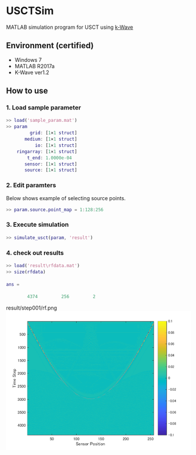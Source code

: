 # USCTSim

MATLAB simulation program for USCT using [k-Wave](http://www.k-wave.org/, "k-Wave")

## Environment (certified)

* Windows 7
* MATLAB R2017a
* K-Wave ver1.2

## How to use

### 1. Load sample parameter

```matlab
>> load('sample_param.mat')
>> param
         grid: [1×1 struct]
       medium: [1×1 struct]
           io: [1×1 struct]
    ringarray: [1×1 struct]
        t_end: 1.0000e-04
       sensor: [1×1 struct]
       source: [1×1 struct]
```

### 2. Edit paramters

Below shows example of selecting source points.

```matlab
>> param.source.point_map = 1:128:256
```

### 3. Execute simulation

```matlab
>> simulate_usct(param, 'result')
```

### 4. check out results

```matlab
>> load('result\rfdata.mat')
>> size(rfdata)

ans =

        4374         256         2
```

result/step001/rf.png
![sample](doc/rf_sample.png "sample")
